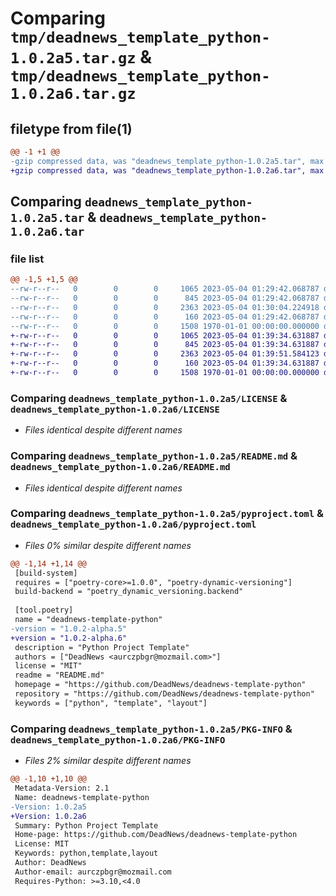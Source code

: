 # Comparing `tmp/deadnews_template_python-1.0.2a5.tar.gz` & `tmp/deadnews_template_python-1.0.2a6.tar.gz`

## filetype from file(1)

```diff
@@ -1 +1 @@
-gzip compressed data, was "deadnews_template_python-1.0.2a5.tar", max compression
+gzip compressed data, was "deadnews_template_python-1.0.2a6.tar", max compression
```

## Comparing `deadnews_template_python-1.0.2a5.tar` & `deadnews_template_python-1.0.2a6.tar`

### file list

```diff
@@ -1,5 +1,5 @@
--rw-r--r--   0        0        0     1065 2023-05-04 01:29:42.068787 deadnews_template_python-1.0.2a5/LICENSE
--rw-r--r--   0        0        0      845 2023-05-04 01:29:42.068787 deadnews_template_python-1.0.2a5/README.md
--rw-r--r--   0        0        0     2363 2023-05-04 01:30:04.224918 deadnews_template_python-1.0.2a5/pyproject.toml
--rw-r--r--   0        0        0      160 2023-05-04 01:29:42.068787 deadnews_template_python-1.0.2a5/src/deadnews_template_python/__init__.py
--rw-r--r--   0        0        0     1508 1970-01-01 00:00:00.000000 deadnews_template_python-1.0.2a5/PKG-INFO
+-rw-r--r--   0        0        0     1065 2023-05-04 01:39:34.631887 deadnews_template_python-1.0.2a6/LICENSE
+-rw-r--r--   0        0        0      845 2023-05-04 01:39:34.631887 deadnews_template_python-1.0.2a6/README.md
+-rw-r--r--   0        0        0     2363 2023-05-04 01:39:51.584123 deadnews_template_python-1.0.2a6/pyproject.toml
+-rw-r--r--   0        0        0      160 2023-05-04 01:39:34.631887 deadnews_template_python-1.0.2a6/src/deadnews_template_python/__init__.py
+-rw-r--r--   0        0        0     1508 1970-01-01 00:00:00.000000 deadnews_template_python-1.0.2a6/PKG-INFO
```

### Comparing `deadnews_template_python-1.0.2a5/LICENSE` & `deadnews_template_python-1.0.2a6/LICENSE`

 * *Files identical despite different names*

### Comparing `deadnews_template_python-1.0.2a5/README.md` & `deadnews_template_python-1.0.2a6/README.md`

 * *Files identical despite different names*

### Comparing `deadnews_template_python-1.0.2a5/pyproject.toml` & `deadnews_template_python-1.0.2a6/pyproject.toml`

 * *Files 0% similar despite different names*

```diff
@@ -1,14 +1,14 @@
 [build-system]
 requires = ["poetry-core>=1.0.0", "poetry-dynamic-versioning"]
 build-backend = "poetry_dynamic_versioning.backend"
 
 [tool.poetry]
 name = "deadnews-template-python"
-version = "1.0.2-alpha.5"
+version = "1.0.2-alpha.6"
 description = "Python Project Template"
 authors = ["DeadNews <aurczpbgr@mozmail.com>"]
 license = "MIT"
 readme = "README.md"
 homepage = "https://github.com/DeadNews/deadnews-template-python"
 repository = "https://github.com/DeadNews/deadnews-template-python"
 keywords = ["python", "template", "layout"]
```

### Comparing `deadnews_template_python-1.0.2a5/PKG-INFO` & `deadnews_template_python-1.0.2a6/PKG-INFO`

 * *Files 2% similar despite different names*

```diff
@@ -1,10 +1,10 @@
 Metadata-Version: 2.1
 Name: deadnews-template-python
-Version: 1.0.2a5
+Version: 1.0.2a6
 Summary: Python Project Template
 Home-page: https://github.com/DeadNews/deadnews-template-python
 License: MIT
 Keywords: python,template,layout
 Author: DeadNews
 Author-email: aurczpbgr@mozmail.com
 Requires-Python: >=3.10,<4.0
```

